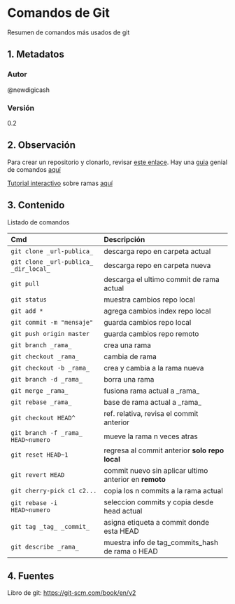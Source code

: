 # Comandos de Git
Resumen de comandos más usados de git
## 1. Metadatos

### Autor
@newdigicash
### Versión
0.2

## 2. Observación

Para crear un repositorio y clonarlo, revisar [este enlace][gitInicio]. 
Hay una [guia][gitTutorial] genial de comandos [aquí][gitTutorial]

[Tutorial interactivo][gitInteractivo] sobre ramas [aquí][gitInteractivo]
## 3. Contenido 
Listado de comandos

Cmd | Descripción
:-- | :--
`git clone _url-publica_` | descarga repo en carpeta actual
`git clone _url-publica_ _dir_local_` | descarga repo en carpeta nueva
`git pull` | descarga el ultimo commit de rama actual
`git status` | muestra cambios repo local
`git add *` | agrega cambios index repo local
`git commit -m "mensaje"` | guarda cambios repo local
`git push origin master` | guarda cambios repo remoto 
`git branch _rama_` | crea una rama
`git checkout _rama_` | cambia de rama
`git checkout -b _rama_` | crea y cambia a la rama nueva
`git branch -d _rama_` | borra una rama
`git merge _rama_` | fusiona rama actual a \_rama_
`git rebase _rama_` | base de rama actual a \_rama_ 
`git checkout HEAD^` | ref. relativa, revisa el commit anterior
`git branch -f _rama_ HEAD~numero` | mueve la rama n veces atras
`git reset HEAD~1` | regresa al commit anterior **solo repo local**
`git revert HEAD` | commit nuevo sin aplicar ultimo anterior  en **remoto**
`git cherry-pick c1 c2... ` | copia los n commits a la rama actual
`git rebase -i HEAD~numero` | seleccion commits y copia desde head actual
`git tag _tag_ _commit_` | asigna etiqueta a commit donde esta HEAD
`git describe _rama_` | muestra info de tag_commits_hash de rama o HEAD

## 4. Fuentes
Libro de git: <https://git-scm.com/book/en/v2>

[//]: # (referencias citadas)
[gitInicio]: https://git-scm.com/book/en/v2/Git-Basics-Getting-a-Git-Repository
[gitTutorial]: https://rogerdudler.github.io/git-guide/index.es.html
[gitInteractivo]: https://learngitbranching.js.org/?locale=es_ES

